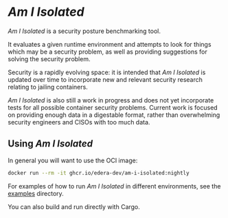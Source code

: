 # *Am I Isolated*

*Am I Isolated* is a security posture benchmarking tool.

It evaluates a given runtime environment and attempts to look for things
which may be a security problem, as well as providing suggestions for
solving the security problem.

Security is a rapidly evolving space: it is intended that *Am I Isolated* is
updated over time to incorporate new and relevant security research
relating to jailing containers.

*Am I Isolated* is also still a work in progress and does not yet incorporate
tests for all possible container security problems.  Current work is
focused on providing enough data in a digestable format, rather than
overwhelming security engineers and CISOs with too much data.

## Using *Am I Isolated*

In general you will want to use the OCI image:

```sh
docker run --rm -it ghcr.io/edera-dev/am-i-isolated:nightly
```

For examples of how to run *Am I Isolated* in different environments, see the
[examples](examples) directory.

You can also build and run directly with Cargo.
